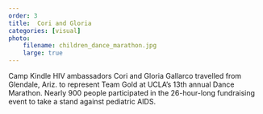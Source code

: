 ```yaml
---
order: 3
title:  Cori and Gloria
categories: [visual]
photo:
    filename: children_dance_marathon.jpg
    large: true
---
```


Camp Kindle HIV ambassadors Cori and Gloria Gallarco travelled from Glendale, Ariz. to represent Team Gold at UCLA’s 13th annual Dance Marathon. Nearly 900 people participated in the 26-hour-long fundraising event to take a stand against pediatric AIDS. 